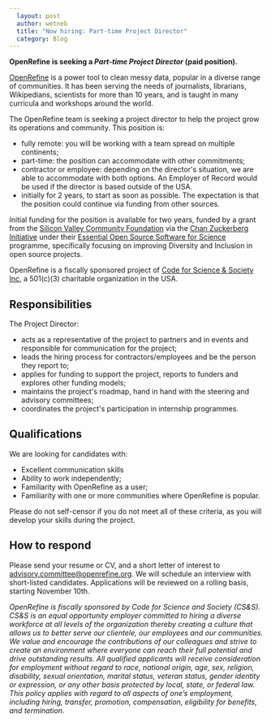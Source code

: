 ```yaml
---
  layout: post
  author: wetneb
  title: "Now hiring: Part-time Project Director"
  category: Blog
---
```


**OpenRefine is seeking a *Part-time Project Director* (paid position).**

[OpenRefine](https://openrefine.org/) is a power tool to clean messy data, popular in a diverse range of communities. It has been serving the needs of journalists, librarians, Wikipedians, scientists for more than 10 years, and is taught in many curricula and workshops around the world.

The OpenRefine team is seeking a project director to help the project grow its operations and community.
This position is:
* fully remote: you will be working with a team spread on multiple continents;
* part-time: the position can accommodate with other commitments;
* contractor or employee: depending on the director's situation, we are able to accommodate with both options. An Employer of Record would be used if the director is based outside of the USA.
* initially for 2 years, to start as soon as possible. The expectation is that the position could continue via funding from other sources.

Initial funding for the position is available for two years, funded by a grant from the [Silicon Valley Community Foundation](https://www.siliconvalleycf.org/) via the [Chan Zuckerberg Initiative](https://chanzuckerberg.com/) under their [Essential Open Source Software for Science](https://chanzuckerberg.com/eoss/proposals/) programme, specifically focusing on improving Diversity and Inclusion in open source projects.

OpenRefine is a fiscally sponsored project of [Code for Science & Society Inc](https://codeforscience.org/), a 501\(c\)(3) charitable organization in the USA.

## Responsibilities

The Project Director:
* acts as a representative of the project to partners and in events and responsible for communication for the project;
* leads the hiring process for contractors/employees and be the person they report to;
* applies for funding to support the project, reports to funders and explores other funding models;
* maintains the project's roadmap, hand in hand with the steering and advisory committees;
* coordinates the project's participation in internship programmes.

## Qualifications

We are looking for candidates with:
* Excellent communication skills
* Ability to work independently;
* Familiarity with OpenRefine as a user;
* Familiarity with one or more communities where OpenRefine is popular.

Please do not self-censor if you do not meet all of these criteria, as you will develop your skills during the project.

## How to respond

Please send your resume or CV, and a short letter of interest to advisory.committee@openrefine.org. We will schedule an interview with short-listed candidates. Applications will be reviewed on a rolling basis, starting November 10th.

*OpenRefine is fiscally sponsored by Code for Science and Society (CS&S). CS&S is an equal opportunity employer committed to hiring a diverse workforce at all levels of the organization thereby creating a culture that allows us to better serve our clientele, our employees and our communities. We value and encourage the contributions of our colleagues and strive to create an environment where everyone can reach their full potential and drive outstanding results. All qualified applicants will receive consideration for employment without regard to race, national origin, age, sex, religion, disability, sexual orientation, marital status, veteran status, gender identity or expression, or any other basis protected by local, state, or federal law. This policy applies with regard to all aspects of one’s employment, including hiring, transfer, promotion, compensation, eligibility for benefits, and termination.*

